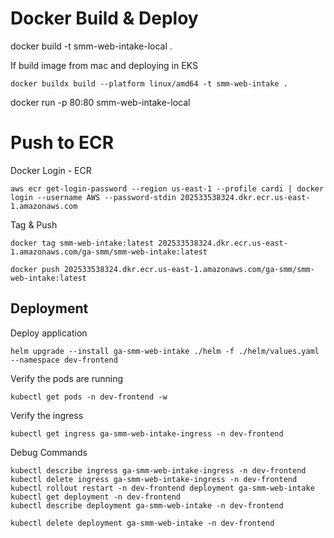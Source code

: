 
# Docker Build & Deploy

docker build -t smm-web-intake-local .


If build image from mac and deploying in EKS
```
docker buildx build --platform linux/amd64 -t smm-web-intake .
```

docker run -p 80:80 smm-web-intake-local


# Push to ECR
Docker Login - ECR
```
aws ecr get-login-password --region us-east-1 --profile cardi | docker login --username AWS --password-stdin 202533538324.dkr.ecr.us-east-1.amazonaws.com
```


Tag & Push
```
docker tag smm-web-intake:latest 202533538324.dkr.ecr.us-east-1.amazonaws.com/ga-smm/smm-web-intake:latest

docker push 202533538324.dkr.ecr.us-east-1.amazonaws.com/ga-smm/smm-web-intake:latest
```
## Deployment

Deploy application
```
helm upgrade --install ga-smm-web-intake ./helm -f ./helm/values.yaml --namespace dev-frontend
```

Verify the pods are running
```
kubectl get pods -n dev-frontend -w
```

Verify the ingress
```
kubectl get ingress ga-smm-web-intake-ingress -n dev-frontend
```

Debug Commands
```
kubectl describe ingress ga-smm-web-intake-ingress -n dev-frontend
kubectl delete ingress ga-smm-web-intake-ingress -n dev-frontend
kubectl rollout restart -n dev-frontend deployment ga-smm-web-intake  
kubectl get deployment -n dev-frontend
kubectl describe deployment ga-smm-web-intake -n dev-frontend

kubectl delete deployment ga-smm-web-intake -n dev-frontend
```
